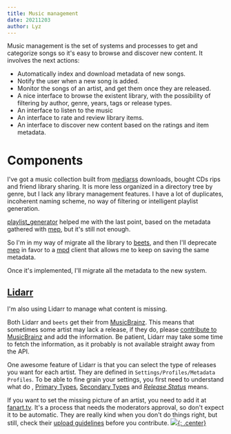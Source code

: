 ```yaml
---
title: Music management
date: 20211203
author: Lyz
---
```


Music management is the set of systems and processes to get and categorize songs
so it's easy to browse and discover new content. It involves the next actions:

* Automatically index and download metadata of new songs.
* Notify the user when a new song is added.
* Monitor the songs of an artist, and get them once they are released.
* A nice interface to browse the existent library, with the possibility of
    filtering by author, genre, years, tags or release types.
* An interface to listen to the music
* An interface to rate and review library items.
* An interface to discover new content based on the ratings and item metadata.

# Components

I've got a music collection built from [mediarss](projects.md#mediarss)
downloads, bought CDs rips and friend library sharing. It is more less organized
in a directory tree by genre, but I lack any library management features. I have
 a lot of duplicates, incoherent naming scheme, no way of filtering or
intelligent playlist generation.

[playlist_generator](projects.md#playlist_generator) helped me with the last point, based
on the metadata gathered with [mep](projects.md#mep), but it's still not enough.

So I'm in my way of migrate all the library to
[beets](http://beets.readthedocs.io/), and then I'll deprecate [mep](#mep) in
favor to a [mpd](https://en.wikipedia.org/wiki/Music_Player_Daemon) client that
allows me to keep on saving the same metadata.

Once it's implemented, I'll migrate all the metadata to the new system.

## [Lidarr](https://github.com/Lidarr/Lidarr)

I'm also using Lidarr to manage what content is missing.

Both Lidarr and `beets` get their from [MusicBrainz](musicbrainz.md). This means
that sometimes some artist may lack a release, if they do, please [contribute to
MusicBrainz](musicbrainz.md#contributing) and add the information. Be patient,
Lidarr may take some time to fetch the information, as it probably is not
available straight away from the API.

One awesome feature of Lidarr is that you can select the type of releases you
want for each artist. They are defined in `Settings/Profiles/Metadata Profiles`.
To be able to fine grain your settings, you first need to understand what do
, [Primary Types](musicbrainz.md#primary-types), [Secondary
Types](musicbrainz.md#secondary-types) and [*Release
Status*](musicbrainz.md#release-status) means.

If you want to set the missing picture of an artist, you need to add it at
[fanart.tv](https://fanart.tv/). It's a process that needs the moderators
approval, so don't expect it to be automatic. They are really kind when you
don't do things right, but still, check their [upload
guidelines](https://fanart.tv/music-fanart/) before you contribute.
[![](not-by-ai.svg){: .center}](https://notbyai.fyi)
